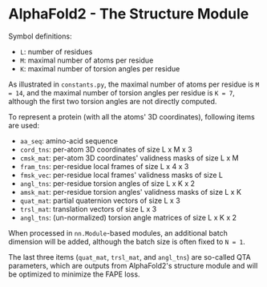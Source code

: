 # AlphaFold2 - The Structure Module

Symbol definitions:

* `L`: number of residues
* `M`: maximal number of atoms per residue
* `K`: maximal number of torsion angles per residue

As illustrated in `constants.py`, the maximal number of atoms per residue is `M = 14`, and the
maximal number of torsion angles per residue is `K = 7`, although the first two torsion angles are
not directly computed.

To represent a protein (with all the atoms' 3D coordinates), following items are used:

* `aa_seq`: amino-acid sequence
* `cord_tns`: per-atom 3D coordinates of size L x M x 3
* `cmsk_mat`: per-atom 3D coordinates' validness masks of size L x M
* `fram_tns`: per-residue local frames of size L x 4 x 3
* `fmsk_vec`: per-residue local frames' validness masks of size L
* `angl_tns`: per-residue torsion angles of size L x K x 2
* `amsk_mat`: per-residue torsion angles' validness masks of size L x K
* `quat_mat`: partial quaternion vectors of size L x 3
* `trsl_mat`: translation vectors of size L x 3
* `angl_tns`: (un-normalized) torsion angle matrices of size L x K x 2

When processed in `nn.Module`-based modules, an additional batch dimension will be added, although
the batch size is often fixed to `N = 1`.

The last three items (`quat_mat`, `trsl_mat`, and `angl_tns`) are so-called QTA parameters, which
are outputs from AlphaFold2's structure module and will be optimized to minimize the FAPE loss.

